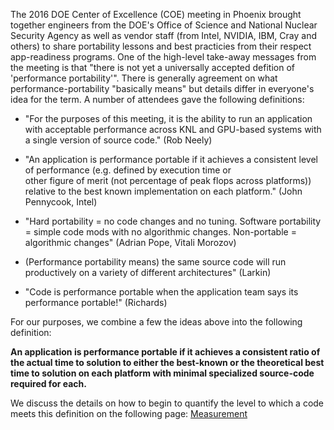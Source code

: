 The 2016 DOE Center of Excellence (COE) meeting in Phoenix brought together engineers from the DOE's Office of Science and National Nuclear Security Agency 
as well as vendor staff (from Intel, NVIDIA, IBM, Cray and others) to share portability lessons and best practicies from their respect app-readiness 
programs. One of the high-level take-away messages from the meeting is that "there is not yet a universally accepted defition of 'performance portability'". 
There is generally agreement on what performance-portability "basically means" but details differ in everyone's idea for the term. A number of attendees 
gave the following definitions:

* "For the purposes of this meeting, it is the ability to run an application with acceptable performance across KNL and GPU-based systems with a single 
version of source code." (Rob Neely)

* "An application is performance portable if it achieves a consistent level of performance (e.g. defined by execution time or	
other figure of merit (not percentage of peak flops across platforms)) relative to the best known implementation on each platform." (John Pennycook, Intel)

* "Hard portability = no code changes and no tuning. Software portability = simple code mods with no algorithmic changes. Non-portable = algorithmic changes" (Adrian Pope, Vitali Morozov)

* (Performance portability means) the same source code	will run productively on a variety of different	architectures" (Larkin)

* "Code is performance portable when the application team says its performance	portable!" (Richards)

For our purposes, we combine a few the ideas above into the following definition:

**An application is performance portable if it achieves a consistent ratio of the actual time to solution to either the best-known or the theoretical best 
time to solution on each platform with minimal specialized source-code required for each.**

We discuss the details on how to begin to quantify the level to which a code meets this definition on the following page: 
[Measurement](/perfport/measurements.md)
